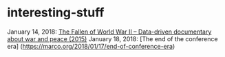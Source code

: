 # interesting-stuff

January 14, 2018:
[The Fallen of World War II – Data-driven documentary about war and peace (2015)](http://www.fallen.io/ww2/)
January 18, 2018:
[The end of the conference era] (https://marco.org/2018/01/17/end-of-conference-era)
